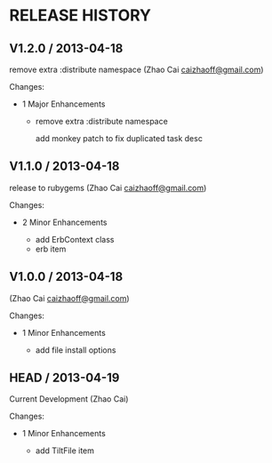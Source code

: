 # RELEASE HISTORY

## V1.2.0 / 2013-04-18

remove extra :distribute namespace (Zhao Cai <caizhaoff@gmail.com>)

Changes:

* 1 Major Enhancements

    * remove extra :distribute namespace

      add monkey patch to fix duplicated task desc


## V1.1.0 / 2013-04-18

release to rubygems (Zhao Cai <caizhaoff@gmail.com>)

Changes:

* 2 Minor Enhancements

    * add ErbContext class
    * erb item


## V1.0.0 / 2013-04-18

 (Zhao Cai <caizhaoff@gmail.com>)

Changes:

* 1 Minor Enhancements

    * add file install options


## HEAD / 2013-04-19

Current Development (Zhao Cai)

Changes:

* 1 Minor Enhancements

    * add TiltFile item

